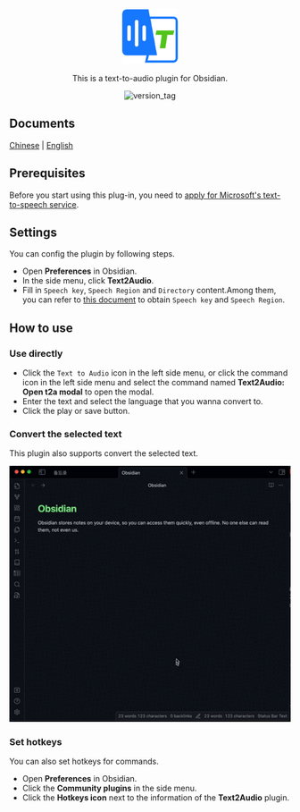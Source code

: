 <p align="center"><img width="100" src="./icon.png" ali /></p>

<p align="center">This is a text-to-audio plugin for Obsidian.</p>

<p align="center"><img src="https://img.shields.io/badge/version-1.2.0-blue" alt="version_tag" /></p>

## Documents

[Chinese](./README.zh.md) | [English](./README.md)

## Prerequisites

Before you start using this plug-in, you need to [apply for Microsoft's text-to-speech service](https://learn.microsoft.com/en-us/azure/ai-services/speech-service/index-text-to-speech).

## Settings

You can config the plugin by following steps.

- Open **Preferences** in Obsidian.
- In the side menu, click **Text2Audio**.
- Fill in `Speech key`, `Speech Region` and `Directory` content.Among them, you can refer to [this document](https://learn.microsoft.com/en-us/azure/ai-services/multi-service-resource?pivots=azportal&tabs=macos#get-the-keys-for-your-resource) to obtain `Speech key` and `Speech Region`.

## How to use

### Use directly

- Click the `Text to Audio` icon in the left side menu, or click the command icon in the left side menu and select the command named **Text2Audio: Open t2a modal** to open the modal.
- Enter the text and select the language that you wanna convert to.
- Click the play or save button.

### Convert the selected text

This plugin also supports convert the selected text.

<p align="center"><img src="./en-example.gif" ali /></p>

### Set hotkeys

You can also set hotkeys for commands.

- Open **Preferences** in Obsidian.
- Click the **Community plugins** in the side menu.
- Click the **Hotkeys icon** next to the information of the **Text2Audio** plugin.

